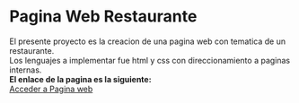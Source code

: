 # Pagina Web Restaurante
El presente proyecto es la creacion de una pagina web con tematica de un restaurante.
<br>
Los lenguajes a implementar fue html y css con direccionamiento a paginas internas.
<br>
<b>El enlace de la pagina es la siguiente:</b>
<br>
[Acceder a Pagina web ](https://perlasantellanes.github.io/tributo-leslie-cheung/)
<br>

